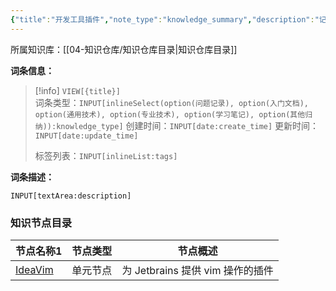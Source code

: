 ```yaml
---
{"title":"开发工具插件","note_type":"knowledge_summary","description":"记录经常使用的IDE插件","tags":["jetbrains","plugins","visual studio","visual studio code"],"create_time":"2024-11-15","update_time":"2025-02-19","dg-home":false,"dg-publish":true,"knowledge_type":"其他归纳","root":"知识仓库目录","permalink":"/04-知识仓库/归纳目录/06-其他归纳/开发工具插件/","dgPassFrontmatter":true,"noteIcon":"","created":"2024-11-15","updated":"2025-02-19"}
---
```



所属知识库：[[04-知识仓库/知识仓库目录\|知识仓库目录]]

**词条信息：**

> [!info] `VIEW[{title}]`  
> 词条类型：`INPUT[inlineSelect(option(问题记录), option(入门文档), option(通用技术), option(专业技术), option(学习笔记), option(其他归纳)):knowledge_type]` 创建时间：`INPUT[date:create_time]` 更新时间：`INPUT[date:update_time]`
>
> 标签列表：`INPUT[inlineList:tags]`

**词条描述：**

`INPUT[textArea:description]`

### 知识节点目录

<div><table class="dataview table-view-table"><thead class="table-view-thead"><tr class="table-view-tr-header"><th class="table-view-th"><span data-tag-name="p" class="el-p">节点名称</span><span class="dataview small-text">1</span></th><th class="table-view-th"><span data-tag-name="p" class="el-p">节点类型</span></th><th class="table-view-th"><span data-tag-name="p" class="el-p">节点概述</span></th></tr></thead><tbody class="table-view-tbody"><tr><td><span data-tag-name="p" class="el-p"><a data-tooltip-position="top" aria-label="04-知识仓库/知识单元/06-其他归纳/开发工具插件/IdeaVim.md" data-href="04-知识仓库/知识单元/06-其他归纳/开发工具插件/IdeaVim.md" href="04-知识仓库/知识单元/06-其他归纳/开发工具插件/IdeaVim.md" class="internal-link" target="_blank" rel="noopener nofollow">IdeaVim</a></span></td><td><span data-tag-name="p" class="el-p">单元节点</span></td><td><span data-tag-name="p" class="el-p">为 Jetbrains 提供 vim 操作的插件</span></td></tr></tbody></table></div>
